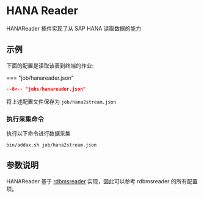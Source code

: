 # HANA Reader

HANAReader 插件实现了从 SAP HANA 读取数据的能力

## 示例


下面的配置是读取该表到终端的作业:

=== "job/hanareader.json"

  ```json
  --8<-- "jobs/hanareader.json"
  ```

将上述配置文件保存为   `job/hana2stream.json`

### 执行采集命令

执行以下命令进行数据采集

```shell
bin/addax.sh job/hana2stream.json
```

## 参数说明

HANAReader 基于 [rdbmsreader](../rdbmsreader) 实现，因此可以参考 rdbmsreader 的所有配置项。
